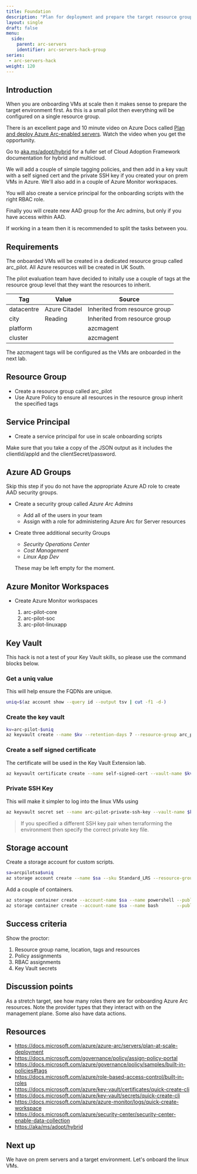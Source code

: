 ```yaml
---
title: Foundation
description: "Plan for deployment and prepare the target resource group for your Arc servers."
layout: single
draft: false
menu:
  side:
    parent: arc-servers
    identifier: arc-servers-hack-group
series:
 - arc-servers-hack
weight: 120
---
```


## Introduction

When you are onboarding VMs at scale then it makes sense to prepare the target environment first. As this is a small pilot then everything will be configured on a single resource group.

There is an excellent page and 10 minute video on Azure Docs called [Plan and deploy Azure Arc-enabled servers](https://docs.microsoft.com/azure/azure-arc/servers/plan-at-scale-deployment). Watch the video when you get the opportunity.

Go to [aka.ms/adopt/hybrid](https://aka/ms/adopt/hybrid) for a fuller set of Cloud Adoption Framework documentation for hybrid and multicloud.

We will add a couple of simple tagging policies, and then add in a key vault with a self signed cert and the private SSH key if you created your on prem VMs in Azure. We'll also add in a couple of Azure Monitor workspaces.

You will also create a service principal for the onboarding scripts with the right RBAC role.

Finally you will create new AAD group for the Arc admins, but only if you have access within AAD.

If working in a team then it is recommended to split the tasks between you.

## Requirements

The onboarded VMs will be created in a dedicated resource group called arc_pilot. All Azure resources will be created in UK South.

The pilot evaluation team have decided to initally use a couple of tags at the resource group level that they want the resources to inherit.

| Tag | Value | Source |
|---|---|---|
| datacentre | Azure Citadel | Inherited from resource group |
| city | Reading | Inherited from resource group |
| platform | | azcmagent |
| cluster | | azcmagent |

The azcmagent tags will be configured as the VMs are onboarded in the next lab.

## Resource Group

* Create a resource group called arc_pilot
* Use Azure Policy to ensure all resources in the resource group inherit the specified tags

## Service Principal

* Create a service principal for use in scale onboarding scripts

Make sure that you take a copy of the JSON output as it includes the clientId/appId and the clientSecret/password.

## Azure AD Groups

Skip this step if you do not have the appropriate Azure AD role to create AAD security groups.

* Create a security group called _Azure Arc Admins_
  * Add all of the users in your team
  * Assign with a role for administering Azure Arc for Server resources

* Create three additional security Groups
  * _Security Operations Center_
  * _Cost Management_
  * _Linux App Dev_

  These may be left empty for the moment.

## Azure Monitor Workspaces

* Create Azure Monitor workspaces

  1. arc-pilot-core
  1. arc-pilot-soc
  1. arc-pilot-linuxapp

## Key Vault

This hack is not a test of your Key Vault skills, so please use the command blocks below.

### Get a uniq value

This will help ensure the FQDNs are unique.

```bash
uniq=$(az account show --query id --output tsv | cut -f1 -d-)
```

### Create the key vault

```bash
kv=arc-pilot-$uniq
az keyvault create --name $kv --retention-days 7 --resource-group arc_pilot --location uksouth
```

### Create a self signed certificate

The certificate will be used in the Key Vault Extension lab.

```bash
az keyvault certificate create --name self-signed-cert --vault-name $kv --policy "$(az keyvault certificate get-default-policy)"
```

### Private SSH Key

This will make it simpler to log into the linux VMs using

```bash
az keyvault secret set --name arc-pilot-private-ssh-key --vault-name $kv --file ~/.ssh/id_rsa
```

> If you specified a different SSH key pair when terraforming the environment then specify the correct private key file.

## Storage account

Create a storage account for custom scripts.

```bash
sa=arcpilotsa$uniq
az storage account create --name $sa --sku Standard_LRS --resource-group arc_pilot --location uksouth
```

Add a couple of containers.

```bash
az storage container create --account-name $sa --name powershell --public-access blob
az storage container create --account-name $sa --name bash       --public-access blob
```

## Success criteria

Show the proctor:

1. Resource group name, location, tags and resources
1. Policy assignments
1. RBAC assignments
1. Key Vault secrets

## Discussion points

As a stretch target, see how many roles there are for onboarding Azure Arc resources. Note the provider types that they interact with on the management plane. Some also have data actions.

## Resources

* <https://docs.microsoft.com/azure/azure-arc/servers/plan-at-scale-deployment>
* <https://docs.microsoft.com/governance/policy/assign-policy-portal>
* <https://docs.microsoft.com/azure/governance/policy/samples/built-in-policies#tags>
* <https://docs.microsoft.com/azure/role-based-access-control/built-in-roles>
* <https://docs.microsoft.com/azure/key-vault/certificates/quick-create-cli>
* <https://docs.microsoft.com/azure/key-vault/secrets/quick-create-cli>
* <https://docs.microsoft.com/azure/azure-monitor/logs/quick-create-workspace>
* <https://docs.microsoft.com/azure/security-center/security-center-enable-data-collection>
* <https://aka/ms/adopt/hybrid>

## Next up

We have on prem servers and a target environment. Let's onboard the linux VMs.
